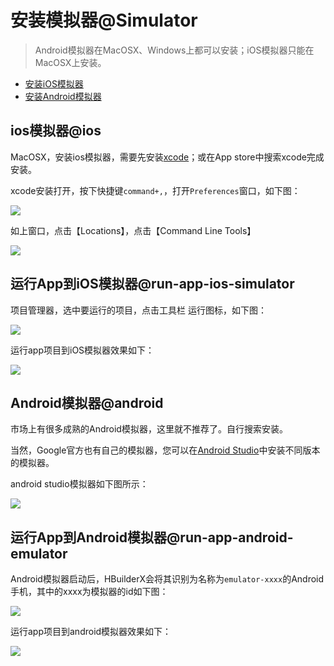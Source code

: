 # 安装模拟器@Simulator

> Android模拟器在MacOSX、Windows上都可以安装；iOS模拟器只能在MacOSX上安装。

- [安装iOS模拟器](#ios)
- [安装Android模拟器](#android)

## ios模拟器@ios

MacOSX，安装ios模拟器，需要先安装[xcode](https://developer.apple.com/xcode/)；或在App store中搜索xcode完成安装。

xcode安装打开，按下快捷键`command+,`，打开`Preferences`窗口，如下图：

![](https://hx.dcloud.net.cn/static/snapshots/tutorial/macosx/iosSimulator.jpg)

如上窗口，点击【Locations】，点击【Command Line Tools】

![](https://hx.dcloud.net.cn/static/snapshots/tutorial/macosx/xcodeCommandLineTools.jpg)

## 运行App到iOS模拟器@run-app-ios-simulator

项目管理器，选中要运行的项目，点击工具栏 运行图标，如下图：

![](https://hx.dcloud.net.cn/static/snapshots/app/app_ios_simulator.jpg)


运行app项目到iOS模拟器效果如下：

![](https://hx.dcloud.net.cn/static/snapshots/app/app_ios_simulator_run.jpg)

## Android模拟器@android

市场上有很多成熟的Android模拟器，这里就不推荐了。自行搜索安装。

当然，Google官方也有自己的模拟器，您可以在[Android Studio](https://developer.android.com/studio/install)中安装不同版本的模拟器。

android studio模拟器如下图所示：

![](https://hx.dcloud.net.cn/static/snapshots/tutorial/macosx/androidSimulator.jpg)

## 运行App到Android模拟器@run-app-android-emulator

Android模拟器启动后，HBuilderX会将其识别为名称为`emulator-xxxx`的Android手机，其中的xxxx为模拟器的id如下图：

![](https://hx.dcloud.net.cn/static/snapshots/app/Android-emulator.jpg)

运行app项目到android模拟器效果如下：

![](https://hx.dcloud.net.cn/static/snapshots/app/Android-emulator-start.jpg)